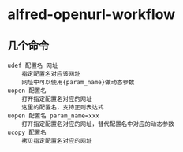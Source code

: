 # alfred-openurl-workflow

## 几个命令
```
udef 配置名 网址
    指定配置名对应该网址
    网址中可以使用{param_name}做动态参数
uopen 配置名
    打开指定配置名对应的网址
    这里的配置名，支持正则表达式
uopen 配置名 param_name=xxx
    打开指定配置名对应的网址，替代配置名中对应的动态参数
ucopy 配置名
    拷贝指定配置名对应的网址
```